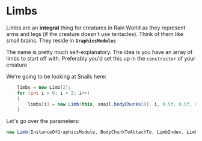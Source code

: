# Limbs
Limbs are an **integral** thing for creatures in Rain World as they represent arms and legs (if the creature doesn't use tentacles). Think of them like small brains. They reside in **`GraphicsModules`**


The name is pretty much self-explanatory. The idea is you have an array of limbs to start off with. Preferably you'd set this up in the `constructor` of your creature


We're going to be looking at Snails here:

```cs
	limbs = new Limb[2];
	for (int i = 0; i < 2; i++)
	{
		limbs[i] = new Limb(this, snail.bodyChunks[0], i, 0.5f, 0.5f, 0.98f, 5f, 0.5f);
	}
```

Let's go over the parameters:
```cs
new Limb(InstanceOfGraphicsModule, BodyChunkToAttachTo, LimbIndex, LimbRadius, SurfaceFriction, AirFriction, DefaultHuntSpeed, DefaultQuickness);
```